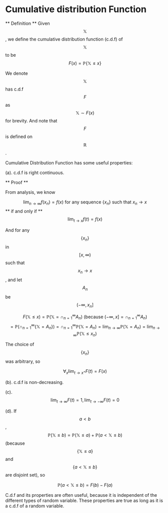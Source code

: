 # Cumulative distribution Function

** Definition ** Given $$\mathbb{X}$$, we define the cumulative distribution function (c.d.f) of $$\mathbb{X}$$ to be 
$$F(x) = \mathbb{P}\{\mathbb{X} \leq x\}$$

We denote $$\mathbb{X}$$ has c.d.f $$F$$ as $$\mathbb{X} \sim F(x)$$ for brevity. And note that $$F$$ is defined on $$\mathbb{R}$$.

Cumulative Distribution Function has some useful properties:

(a). c.d.f is right continuous.

** Proof **

From analysis, we know

 $$\lim_{n\to\infty}f(x_n)=f(x)\text{ for any sequence } \{x_n\} \text{ such that } x_n \to x$$
 ** if and only if **
 $$\lim_{t\to x}f(t)=f(x)$$

 
And for any $$\{x_n\}$$ in $$[x, \infty )$$ such that $$x_n\to x$$, and let $$A_n$$ be $$(-\infty, x_n]$$

$$F(\mathbb{X}\leq x) = \mathbb{P}( \mathbb{X} = \cap_{n=1}^\infty A_n )
 \text{ (because } (-\infty, x] = \cap_{n=1}^\infty A_n )$$
$$= \mathbb{P}(\cap_{n=1}^\infty\{\mathbb{X} = A_n \}) = \cap_{n=1}^\infty\mathbb{P}(\mathbb{X} = A_n ) = \lim_{n\to\infty}\mathbb{P}(\mathbb{X} = A_n ) = \lim_{n\to\infty}\mathbb{P}(\mathbb{X} \leq x_n )$$

The choice of $$\{x_n\}$$ was arbitrary, so 

$$\forall_x \lim_{t\to x^+}F(t) = F(x)$$

(b). c.d.f is non-decreasing.

(c). $$\lim_{t\to \infty}F(t) = 1, \lim_{t\to -\infty}F(t) = 0$$

(d). If $$a<b$$, $$\mathbb{P}( \mathbb{X}\leq b ) = \mathbb{P}( \mathbb{X} \leq a ) + \mathbb{P}( a < \mathbb{X} \leq b )$$ (because $$\{\mathbb{X}\leq a\}$$ and $$\{a<\mathbb{X}\leq b\}$$ are disjoint set), so 

$$\mathbb{P}( a < \mathbb{X} \leq b ) = F(b) - F(a)$$

C.d.f and its properties are often useful, because it is independent of the different types of random variable. These properties are true as long as it is a c.d.f of a random variable.


